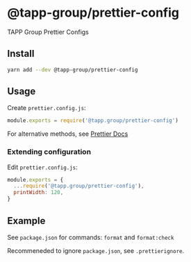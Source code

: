 # @tapp-group/prettier-config

TAPP Group Prettier Configs

## Install

```bash
yarn add --dev @tapp-group/prettier-config
```

## Usage

Create `prettier.config.js`:

```js
module.exports = require('@tapp.group/prettier-config')
```

For alternative methods, see [Prettier Docs](https://prettier.io/docs/en/configuration.html#sharing-configurations)

### Extending configuration

Edit `prettier.config.js`:

```js
module.exports = {
  ...require('@tapp.group/prettier-config'),
  printWidth: 120,
}
```

## Example

See `package.json` for commands: `format` and `format:check`

Recommeneded to ignore `package.json`, see `.prettierignore`.
